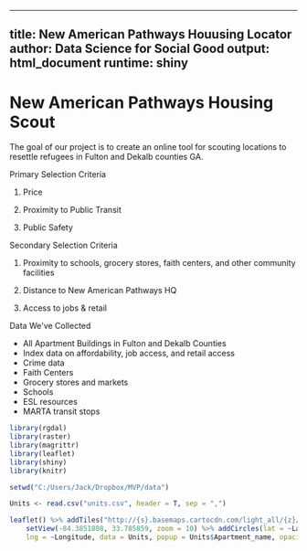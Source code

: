 
---
title: New American Pathways Houusing Locator
author: Data Science for Social Good
output: html_document
runtime: shiny
---
New American Pathways Housing Scout
========================================================
The goal of our project is to create an online tool for scouting locations to resettle refugees in Fulton and Dekalb counties GA.

Primary Selection Criteria 

1. Price 

2. Proximity to Public Transit 

3. Public Safety 


Secondary Selection Criteria 

1. Proximity to schools, grocery stores, faith centers, and other community facilities 

2. Distance to New American Pathways HQ

3. Access to jobs & retail


Data We've Collected 

* All Apartment Buildings in Fulton and Dekalb Counties 
* Index data on affordability, job access, and retail access 
* Crime data 
* Faith Centers 
* Grocery stores and markets 
* Schools
* ESL resources 
* MARTA transit stops 



```r
library(rgdal)
library(raster)
library(magrittr)
library(leaflet)
library(shiny)
library(knitr)

setwd("C:/Users/Jack/Dropbox/MVP/data")

Units <- read.csv("units.csv", header = T, sep = ",")

leaflet() %>% addTiles("http://{s}.basemaps.cartocdn.com/light_all/{z}/{x}/{y}.png") %>% 
    setView(-84.3851808, 33.785859, zoom = 10) %>% addCircles(lat = ~Latitude, 
    lng = ~Longitude, data = Units, popup = Units$Apartment_name, opacity = 0.5)
```

<!--html_preserve--><div id="htmlwidget-618" style="width:504px;height:504px;" class="leaflet html-widget"></div>
<script type="application/json" data-for="htmlwidget-618">{"x":{"calls":[{"method":"addTiles","args":["http://{s}.basemaps.cartocdn.com/light_all/{z}/{x}/{y}.png",null,null,{"minZoom":0,"maxZoom":18,"maxNativeZoom":null,"tileSize":256,"subdomains":"abc","errorTileUrl":"","tms":false,"continuousWorld":false,"noWrap":false,"zoomOffset":0,"zoomReverse":false,"opacity":1,"zIndex":null,"unloadInvisibleTiles":null,"updateWhenIdle":null,"detectRetina":false,"reuseTiles":false}]},{"method":"addCircles","args":[[33.860196,33.918275,33.781227,33.782327,33.783092,33.871128,33.785346,33.919488,33.91946,33.789779,33.784953,33.771828,33.783139,33.822298,33.797441,33.792165,33.792301,33.703437,33.702903,33.77025,33.812238,33.843827,33.696244,33.857136,33.799589,33.938476,34.042682,33.770558,33.784345,33.840581,33.777675,33.864071,33.750373,33.778353,33.769708,34.063367,33.842775,33.769105,33.787016,34.044536,33.777423,33.846885,33.756172,33.768635,33.801491,33.773041,33.618212,33.753953,33.772362,33.811073,33.837519,34.104342,33.682096,33.786709,34.063359,33.820052,33.760525,34.036344,33.76898,33.765663,33.770698,33.851539,33.660603,33.799269,33.738055,33.789738,33.703688,33.747433,33.711277,33.747641,33.915168,34.017375,34.054735,34.00733,33.853564,33.746806,33.789368,33.762271,33.819116,33.724667,33.715281,33.863423,33.92775,33.785799,33.895535,33.78883,33.8213,33.757295,33.751038,33.718441,33.745048,34.004415,33.708272,33.73502,33.681114,33.70996,34.030523,33.702767,33.851729,33.926502,33.771541,33.773136,33.85029,33.75294,33.838281,33.707141,33.58719,33.81525,33.776395,33.672105,33.67181,33.826302,33.788675,33.853249,33.770799,33.647414,33.774829,34.014558,33.926723,34.04879,33.763859,33.992734,33.890535,33.929482,33.764172,33.809163,33.867467,34.028723,33.813326,33.654695,33.848071,34.062995,33.748697,33.807957,33.807957,33.845775,33.846656,33.756223,33.777921,33.819172,33.609377,33.766297,33.773491,33.835994,33.673919,33.785,33.700815,33.81732,33.830303,33.826112,33.81583,33.839768,33.670977,33.892075,33.701008,33.809986,33.803508,33.631996,33.666648,33.907127,33.815289,33.83778,33.707895,33.910914,33.802936,33.919341,34.104254,33.922633,33.772233,33.843735,33.837947,33.758383,33.83434,33.915116,33.802469,33.7192,33.745352,33.728826,33.722367,33.699914,33.813179,33.815248,33.798086,33.734797,33.693617,33.723245,33.751521,33.82108,33.946228,33.769061,33.768731,33.779811,33.707999,33.650315,33.865821,33.764897,33.759747,33.89297,33.579916,34.001014,33.711649,33.903599,33.721511,33.628032,33.887014,33.758269,33.856376,33.883397,33.717531,33.684373,33.981725,33.74882,33.761323,33.850352,33.75532,33.808519,33.80086,33.798707,33.815126,33.810086,33.794938,33.797726,33.652226,33.815213,33.764942,33.813956,34.04931,33.937758,33.815173,33.68332,33.653992,33.737563,33.64899,33.659807,33.700395,33.711511,33.727087,33.757916,33.751497,33.794019,33.720184,33.790285,33.739351,33.744133,33.75768,33.734152,33.927665,33.764024,33.811516,33.694295,33.692822,33.768142,33.920718,33.770775,33.73674,33.745708,33.726811,33.893655,33.696858,33.696234,33.713516,33.701357,33.715433,33.72535,33.821099,33.693446,34.072657,33.789796,33.780052,33.699284,34.098158,33.812493,33.92759,33.690605,33.771882,33.700304,33.890543,33.650366,33.666798,33.750331,33.733574,33.734087,34.043264,33.943634,33.993915,33.916841,33.923384,33.930097,33.973235,33.953049,33.922702,33.799476,33.799539,33.809923,33.705481,33.698436,33.741774,33.711655,33.964401,33.700364,33.755615,33.786112,33.836375,33.809377,33.62314,33.801336,33.791567,33.842567,33.815314,33.740861,33.822679,34.054129,33.887247,33.681228,33.886776,33.849959,33.763275,33.757965,33.819999,33.92554,33.772925,33.714818,33.708232,33.705255,33.904288,33.663353,33.712183,33.753557,33.780253,33.78119,33.848295,33.80195,33.807736,33.792979,33.837491,34.02005,33.794736,33.792645,33.825548,33.646204,33.748644,33.777042,33.796309,33.737829,33.943907,33.743757,34.038452,33.843747,33.626298,33.735084,33.707796,33.807817,33.818406,33.998817,33.972851,33.665286,33.692434,33.703874,33.705753,34.071565,33.798818,33.856534,33.951794,33.890898,33.927106,33.757889,33.753894,33.676565,33.709868,33.733552,33.621472,33.888362,33.696133,33.668534,33.742877,33.569089,33.674257,33.708035,33.734021,33.909469,33.711902,33.809717,33.765864,33.700546,33.802145,33.985181,33.797814,33.910408,33.792925,33.775732,33.80441,33.761219,33.723801,33.993997,33.86482,33.878891,34.100915,33.796823,33.907992,33.907791,33.761965,33.75981,33.750047,33.918429,33.826155,33.771607,33.745708,33.789869,33.921811,33.840562,34.056847,33.782139,33.819425,33.765899,33.849883,33.752013,33.901616,33.812672,33.743065,33.799634,33.796038,33.928128,33.763783,33.647038,33.894354,33.664362,33.818289,33.710827,33.649057,33.970927,33.841026,33.776573,33.964911,33.857156,33.816393,33.705506,33.80151,34.008035,33.776951,33.917636,33.921731,33.764124,34.039754,33.713893,33.71669,33.760781,33.826507,33.760258,33.831944,33.796865,33.811807,34.016892,33.764389,33.76384,33.74818,33.786243,33.741059,33.740582,33.660284,33.849359,33.78895,33.754668,33.813728,33.763895,33.892286,33.794336,33.810694,33.809322,33.882245,33.820569,33.826347,33.564897,33.969459,33.910035,33.810516,33.82105,33.783949,33.67016,33.936551,33.755238,33.762556,33.76285,33.79623,34.001882,33.904193,33.887094,33.675612,33.655736,33.770102,33.788422,34.051241,33.771306,33.761912,33.798895,33.84247,33.84063,34.102731,33.752648,33.767603,34.072713,33.780115,33.784578,33.767675,33.768929,33.720166,33.720794,33.584634,33.584776,34.026495,33.742981,33.887881,33.757348,33.812729,33.69696,33.795196,33.708016,33.713398,34.05056,33.924411,34.013424,33.941967,33.684194,33.750141,33.874747,33.793542,33.915837,33.917576,33.77177,33.844879,33.883031,33.939068,33.844161,33.903153,33.679799,33.739046,33.929025,33.813665,33.931565,33.783699,33.789697,33.904864,33.749726,33.758809,33.863401,33.906487,33.906716,33.837839,33.772746,33.850581,33.853135,33.702776,33.785657,33.89573,33.794249,33.868158,33.761193,33.815287,33.869927,33.866431,33.808958,33.934536,33.850029,33.862756,33.819591,33.782038,33.818517,33.869342,33.84163,33.594101,33.837821,33.733191,33.656241,33.933638,33.849474,33.707983,33.702144,33.706982,33.843984,33.760177,33.760811,33.702548,33.652738,33.875839,33.920107,33.815221,33.750126,33.661118,33.752646,33.75173,33.999966,34.023678,33.790663,33.740075,34.058265,33.860188,34.026391,33.848831,34.026578,34.02005,33.762702,33.85027,33.664576,33.90178,34.080957,33.820166,33.719368,33.925278,33.770304,33.696677,33.992951,33.858124,33.791535,33.891246,33.807024,33.893159,33.706414,33.81519,33.568682,33.862849,33.911473,33.754904,33.820386,33.784687,33.777499,33.813791,33.709401,33.774154,33.840871,33.900406,33.820331,33.615225,33.650365,33.806214,33.900898,33.696463,33.960863,33.958726,33.789259,33.757053,33.718347,33.822374,33.800829,33.844491,33.757197,33.788214,33.795334,33.883227,33.838017,33.748234,33.668068,33.748197,34.101888,33.728756,33.66619,33.679626,33.735026,33.673151,33.767776,33.768098,33.781698,33.813208,33.712613,33.671595,33.922903,33.971314,33.923388,33.788439,33.86579,33.789527,34.095567,33.8934,33.790782,33.790757,33.809435,33.844335,33.780176,33.930376,33.930376,33.731132,33.860925,33.848068,33.973208,33.710443,33.784937,34.026288,34.026288,33.809701,33.926408,33.78754,33.907373,33.908382,33.886257,33.788458,33.870299,33.849153,33.793166,33.697851,33.813333,34.008051,34.006612,33.798468,34.082404,33.585194,33.659062,33.647678,33.746612,34.078576,33.671664,33.927079,33.928967,33.835736,33.810222,33.961358,33.813823,33.704912,33.761562,33.795909,33.687206,33.821008,33.692733,33.714004,33.824901,33.776073,33.765275,33.822892,33.984325,33.83632,34.069107,33.7656,33.700145,33.781868,33.991075,34.052658,33.704042,34.050405,33.847517,33.950676,33.753494,33.812785,33.838956,33.864116,33.756012,34.016407,33.703945,33.894007,33.842775,33.918888,33.730987,33.705963,33.903432,33.849419,33.708928,33.712846,33.746732,33.769038,33.711728,33.671781,33.694379,33.747247,33.765649,33.796078,33.786905,33.853065,33.728569,33.818243,33.79343,33.923943,33.585194,33.856195,33.823066,33.755084,33.736767,33.800983,33.859894,33.807425,33.729653,33.710813,33.751815,33.743887,33.98145,33.631038,33.850271,33.668718,33.825957,33.82225,33.725802,33.702628,34.100007,34.099984,33.68475,33.743687,33.676668,33.708122,33.70957,33.835804,33.707938,33.721979,33.679567,33.780863,33.702751,34.011612,33.661796,33.667889,33.786602,33.755159,33.993829,33.785861,33.818674,34.075126,33.69803,33.993535,33.709889,33.68003,33.694646,33.967101,33.682951,33.813661,33.723519,33.807672,33.793129,33.753166,33.723816,33.778137,33.834644,33.720526,33.755125,33.717914,33.818402,33.801956,34.005611,33.773363,33.80847,33.810092,33.808273,33.783778,33.768112,33.908545,33.787019,33.787016,33.854262,34.090272,33.708193,33.926673,34.065184,34.025506,33.901436,33.71987,33.890986,33.809046,33.798073,33.897063,33.734215,33.810315],[-84.333582,-84.294549,-84.390101,-84.411841,-84.379409,-84.338175,-84.384571,-84.348967,-84.348353,-84.387948,-84.385701,-84.38265,-84.344223,-84.231156,-84.391599,-84.396859,-84.396856,-84.462633,-84.312314,-84.378153,-84.304499,-84.358936,-84.157344,-84.34626,-84.402466,-84.368508,-84.33911,-84.362926,-84.384946,-84.382925,-84.408647,-84.286215,-84.489284,-84.384779,-84.307315,-84.20881,-84.426199,-84.382279,-84.380719,-84.285738,-84.298077,-84.35617,-84.364782,-84.079056,-84.411638,-84.382952,-84.459824,-84.488788,-84.299004,-84.389475,-84.375764,-84.265651,-84.50137,-84.300568,-84.285294,-84.365281,-84.387581,-84.309469,-84.366363,-84.365526,-84.365735,-84.302054,-84.508234,-84.369418,-84.196243,-84.425386,-84.464287,-84.542352,-84.135239,-84.328691,-84.3003,-84.195845,-84.323636,-84.353628,-84.205797,-84.404873,-84.388181,-84.416774,-84.445392,-84.570546,-84.327289,-84.299001,-84.331725,-84.244001,-84.230311,-84.212265,-84.194113,-84.196145,-84.377912,-84.52339,-84.417841,-84.278574,-84.145822,-84.41492,-84.367513,-84.444329,-84.320422,-84.276323,-84.349218,-84.335027,-84.381343,-84.288837,-84.249631,-84.371815,-84.309303,-84.137999,-84.534515,-84.245419,-84.477687,-84.387608,-84.387554,-84.357142,-84.421786,-84.296701,-84.290784,-84.474609,-84.275467,-84.181902,-84.334716,-84.181449,-84.423574,-84.346439,-84.229309,-84.299089,-84.352048,-84.266175,-84.288335,-84.313852,-84.354543,-84.410599,-84.34779,-84.244059,-84.43377,-84.413099,-84.413099,-84.37128,-84.343941,-84.38083,-84.386706,-84.237869,-84.474774,-84.362501,-84.356939,-84.209918,-84.391402,-84.38727,-84.450652,-84.33573,-84.325313,-84.339423,-84.451945,-84.371467,-84.459062,-84.323909,-84.406268,-84.38936,-84.401927,-84.491218,-84.465679,-84.383218,-84.31689,-84.371796,-84.140433,-84.262426,-84.397144,-84.307741,-84.266008,-84.305013,-84.378778,-84.382324,-84.314917,-84.374713,-84.384828,-84.376261,-84.337145,-84.276354,-84.384106,-84.387048,-84.408232,-84.419658,-84.424659,-84.236243,-84.277238,-84.437453,-84.515017,-84.511253,-84.411692,-84.352261,-84.373019,-84.392185,-84.392383,-84.401754,-84.456074,-84.484404,-84.286006,-84.382617,-84.321122,-84.29153,-84.532475,-84.280404,-84.205861,-84.374368,-84.324306,-84.474867,-84.378883,-84.418024,-84.298049,-84.379332,-84.112315,-84.401547,-84.345592,-84.391806,-84.373587,-84.248006,-84.38128,-84.308894,-84.308225,-84.247186,-84.242679,-84.245118,-84.214227,-84.322201,-84.469467,-84.397263,-84.457744,-84.425831,-84.261791,-84.350349,-84.39656,-84.396162,-84.494293,-84.242057,-84.360855,-84.355103,-84.426262,-84.383133,-84.281501,-84.344924,-84.470531,-84.450333,-84.314602,-84.449452,-84.254639,-84.383576,-84.340971,-84.310349,-84.307535,-84.385498,-84.291296,-84.357109,-84.351796,-84.359443,-84.269533,-84.375096,-84.533043,-84.31864,-84.179385,-84.233829,-84.171619,-84.17465,-84.264612,-84.261764,-84.19119,-84.395851,-84.426129,-84.256285,-84.255824,-84.288395,-84.27759,-84.484696,-84.256204,-84.425871,-84.313933,-84.457073,-84.280462,-84.159458,-84.379301,-84.478772,-84.472547,-84.469156,-84.428439,-84.428478,-84.221513,-84.351882,-84.343036,-84.30186,-84.305027,-84.271339,-84.353305,-84.35311,-84.296,-84.470961,-84.470983,-84.187502,-84.48326,-84.323683,-84.31446,-84.187954,-84.37544,-84.261004,-84.336654,-84.411007,-84.37977,-84.435127,-84.460995,-84.328238,-84.304186,-84.317444,-84.234652,-84.358907,-84.371555,-84.325337,-84.3172,-84.372398,-84.316725,-84.358332,-84.45443,-84.419744,-84.249528,-84.310335,-84.364151,-84.254429,-84.359755,-84.356363,-84.267168,-84.405552,-84.204592,-84.403193,-84.415898,-84.416149,-84.310995,-84.327805,-84.375296,-84.306053,-84.37425,-84.331501,-84.305622,-84.340816,-84.338077,-84.488466,-84.335958,-84.387038,-84.265325,-84.403841,-84.36378,-84.354086,-84.335968,-84.250713,-84.475789,-84.531535,-84.138599,-84.191597,-84.333982,-84.353106,-84.370096,-84.467635,-84.624826,-84.45325,-84.135514,-84.27873,-84.203457,-84.292692,-84.355799,-84.319872,-84.331612,-84.370495,-84.412995,-84.41675,-84.190933,-84.402763,-84.512983,-84.269133,-84.45015,-84.494481,-84.510717,-84.517629,-84.415302,-84.487465,-84.226792,-84.380875,-84.291653,-84.198031,-84.354377,-84.160405,-84.309283,-84.342998,-84.405419,-84.385698,-84.337772,-84.364024,-84.249197,-84.364637,-84.322051,-84.280531,-84.297613,-84.291532,-84.256342,-84.244409,-84.360145,-84.359539,-84.358633,-84.36203,-84.403265,-84.375574,-84.363956,-84.381321,-84.31864,-84.275128,-84.266985,-84.428546,-84.174928,-84.382166,-84.31168,-84.236791,-84.357564,-84.324871,-84.266864,-84.191596,-84.221324,-84.242548,-84.236948,-84.274468,-84.193452,-84.485662,-84.231661,-84.5001,-84.181575,-84.29108,-84.493526,-84.373049,-84.260606,-84.384809,-84.353024,-84.347034,-84.351793,-84.151376,-84.21755,-84.339291,-84.40847,-84.360119,-84.312454,-84.449484,-84.325905,-84.398239,-84.342194,-84.255576,-84.362753,-84.361632,-84.321437,-84.208146,-84.373802,-84.32386,-84.38223,-84.510324,-84.377859,-84.380708,-84.403037,-84.404784,-84.504143,-84.370444,-84.400435,-84.390634,-84.391946,-84.253521,-84.307068,-84.25563,-84.260254,-84.370236,-84.248089,-84.448374,-84.344988,-84.520258,-84.359112,-84.37824,-84.191968,-84.191352,-84.159834,-84.461088,-84.35059,-84.389281,-84.391469,-84.359629,-84.243753,-84.278152,-84.368519,-84.300024,-84.417047,-84.438334,-84.391359,-84.289249,-84.226058,-84.351672,-84.36021,-84.247989,-84.230609,-84.24271,-84.26469,-84.402274,-84.253052,-84.260299,-84.248174,-84.251742,-84.341441,-84.247133,-84.426129,-84.427262,-84.532562,-84.531204,-84.325438,-84.43767,-84.381042,-84.384554,-84.366645,-84.26175,-84.276514,-84.591186,-84.327551,-84.302784,-84.35313,-84.302731,-84.368276,-84.492206,-84.473374,-84.255535,-84.279623,-84.376482,-84.360552,-84.30261,-84.332702,-84.379985,-84.270831,-84.329961,-84.236712,-84.406119,-84.250435,-84.351216,-84.389933,-84.271402,-84.386201,-84.477225,-84.275491,-84.37801,-84.355559,-84.303759,-84.368655,-84.37182,-84.385469,-84.294328,-84.358067,-84.380717,-84.271293,-84.302538,-84.236855,-84.210049,-84.449094,-84.373785,-84.331908,-84.330656,-84.383466,-84.416049,-84.335778,-84.349656,-84.340401,-84.371615,-84.379541,-84.375276,-84.448363,-84.317415,-84.551665,-84.371931,-84.510331,-84.438581,-84.380415,-84.251384,-84.448158,-84.475087,-84.26423,-84.427463,-84.236952,-84.233249,-84.474784,-84.495491,-84.256076,-84.378295,-84.248254,-84.229642,-84.523466,-84.350162,-84.360882,-84.334316,-84.333241,-84.472584,-84.3641,-84.326749,-84.33618,-84.356198,-84.381478,-84.33304,-84.331501,-84.258737,-84.319876,-84.459398,-84.24002,-84.318386,-84.227254,-84.569557,-84.332428,-84.38016,-84.267125,-84.277293,-84.293063,-84.400572,-84.227959,-84.193189,-84.287767,-84.453365,-84.27094,-84.51242,-84.296229,-84.384766,-84.486491,-84.230769,-84.388245,-84.383199,-84.337529,-84.204467,-84.385172,-84.426422,-84.237179,-84.364667,-84.48165,-84.484237,-84.178036,-84.38157,-84.51927,-84.360969,-84.353809,-84.226749,-84.305607,-84.27215,-84.232413,-84.394597,-84.211824,-84.352146,-84.400891,-84.208813,-84.257143,-84.327803,-84.333724,-84.501318,-84.33445,-84.249069,-84.187354,-84.468279,-84.394756,-84.530327,-84.385256,-84.391668,-84.360302,-84.408345,-84.188225,-84.110925,-84.389389,-84.312591,-84.356416,-84.334332,-84.305036,-84.185409,-84.400568,-84.232877,-84.332449,-84.39758,-84.397686,-84.333717,-84.426252,-84.411487,-84.335745,-84.335742,-84.323883,-84.287261,-84.375175,-84.361407,-84.18969,-84.277654,-84.328897,-84.328897,-84.391496,-84.330347,-84.405043,-84.377283,-84.377231,-84.24546,-84.403338,-84.336865,-84.357203,-84.404841,-84.145042,-84.395088,-84.316546,-84.315799,-84.233315,-84.279557,-84.527189,-84.508373,-84.488682,-84.377524,-84.315252,-84.460482,-84.328968,-84.333555,-84.337919,-84.427934,-84.35902,-84.395875,-84.117158,-84.382435,-84.27964,-84.31288,-84.179595,-84.62514,-84.277724,-84.366746,-84.300055,-84.40508,-84.211388,-84.353937,-84.342288,-84.256565,-84.378064,-84.465594,-84.494406,-84.334949,-84.175631,-84.158861,-84.177788,-84.341734,-84.371709,-84.191324,-84.423196,-84.378433,-84.379549,-84.404939,-84.181108,-84.110756,-84.229068,-84.426199,-84.305567,-84.388812,-84.37441,-84.372288,-84.326135,-84.21189,-84.390294,-84.408348,-84.382238,-84.292135,-84.38943,-84.293752,-84.496806,-84.382315,-84.398273,-84.381582,-84.382188,-84.362279,-84.368928,-84.246929,-84.31361,-84.527189,-84.38093,-84.370734,-84.391157,-84.256948,-84.264127,-84.298387,-84.265947,-84.193534,-84.448446,-84.376946,-84.41898,-84.352546,-84.491075,-84.382418,-84.462399,-84.316399,-84.316397,-84.358454,-84.446084,-84.264817,-84.264804,-84.494957,-84.31477,-84.405457,-84.399416,-84.202256,-84.31537,-84.111535,-84.319471,-84.369521,-84.366495,-84.159661,-84.300119,-84.537962,-84.543231,-84.4139,-84.238959,-84.336022,-84.412216,-84.195682,-84.278533,-84.262171,-84.352919,-84.21984,-84.09935,-84.105819,-84.360688,-84.096304,-84.394346,-84.577326,-84.183199,-84.447793,-84.366855,-84.579122,-84.412344,-84.386728,-84.509712,-84.375137,-84.276599,-84.237639,-84.190078,-84.394646,-84.35035,-84.3029,-84.306958,-84.180956,-84.247377,-84.237286,-84.363758,-84.380721,-84.380719,-84.352534,-84.23777,-84.136499,-84.266708,-84.239718,-84.326921,-84.235908,-84.144819,-84.290671,-84.292149,-84.230504,-84.283617,-84.232548,-84.185589],10,null,null,{"lineCap":null,"lineJoin":null,"clickable":true,"pointerEvents":null,"className":"","stroke":true,"color":"#03F","weight":5,"opacity":0.5,"fill":true,"fillColor":"#03F","fillOpacity":0.2,"dashArray":null},null]}],"setView":[[33.785859,-84.3851808],10,[]],"limits":{"lat":[33.564897,34.104342],"lng":[-84.62514,-84.079056]}},"evals":[],"jsHooks":[]}</script><!--/html_preserve-->


